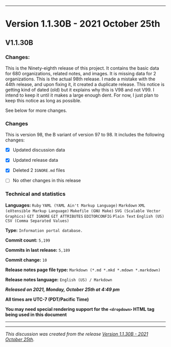 ***

# Version 1.1.30B - 2021 October 25th

## V1.1.30B

### Changes:

This is the Ninety-eighth release of this project. It contains the basic data for 680 organizations, <!-- (fork count minus 2) !--> related notes, and images. It is missing data for 2 organizations. This is the actual 98th release. I made a mistake with the 44th release, and upon fixing it, it created a duplicate release. This notice is getting kind of dated (old) but it explains why this is V98 and not V99. I intend to keep it until it makes a large enough dent. For now, I just plan to keep this notice as long as possible.

See below for more changes.

### Changes

This is version 98, the B variant of version 97 to 98. It includes the following changes:

- [x] Updated discussion data

- [x] Updated release data

- [x] Deleted 2 `IGNORE.md` files

<!-- - [x] Deleted 2 `IGNORE.md` files !-->

<!-- - [x] Added data up to 2021 October 13th !-->

- [ ] No other changes in this release

<!--
- [x] Added data up to >date<
!-->

<!--
- [x] Deleted 2 `IGNORE.md` files
!-->

<!-- - [x] Updated Git navigation data !-->

### Technical and statistics

**Languages:** `Ruby` `YAML (YAML Ain't Markup Language)` `Markdown` `XML (eXtensible Markup Language)` `Makefile (GNU Make)` `SVG (Scalable Vector Graphics)` `GIT IGNORE` `GIT ATTRIBUTES` `EDITORCONFIG` `Plain Text` `English (US)` `CSV (Comma Separated Values)`

**Type:** `Information portal database.`

**Commit count:** `5,199`

**Commits in last release:** `5,189`

**Commit change:** `10`

**Release notes page file type:** `Markdown (*.md *.mkd *.mdown *.markdown)`

**Release notes language:** `English (US) / Markdown`

***Released on 2021, Monday, October 25th at 4:49 pm***

**All times are UTC-7 (PDT/Pacific Time)**

**You may need special rendering support for the `<dropdown>` HTML tag being used in this document**

***


<hr /><em>This discussion was created from the release <a href='https://github.com/seanpm2001/GitHub_Organization_Info/releases/tag/V1.1.30B'>Version 1.1.30B - 2021 October 25th</a>.</em>
